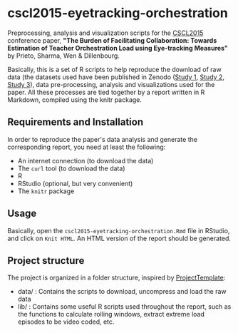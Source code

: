# cscl2015-eyetracking-orchestration
Preprocessing, analysis and visualization scripts for the [CSCL2015](http://isls.org/cscl2015/) conference paper, **"The Burden of Facilitating Collaboration: Towards Estimation of Teacher Orchestration Load using Eye-tracking Measures"** by Prieto, Sharma, Wen &amp; Dillenbourg.

Basically, this is a set of R scripts to help reproduce the download of raw data (the datasets used have been published in Zenodo ([Study 1](https://zenodo.org/record/16516), [Study 2](https://zenodo.org/record/16515), [Study 3](https://zenodo.org/record/16514)), data pre-processing, analysis and visualizations used for the paper. All these processes are tied together by a report written in R Markdown, compiled using the knitr package.

## Requirements and Installation

In order to reproduce the paper's data analysis and generate the corresponding report, you need at least the following:

* An internet connection (to download the data)
* The ```curl``` tool (to download the data)
* R
* RStudio (optional, but very convenient)
* The ```knitr``` package

## Usage

Basically, open the ```cscl2015-eyetracking-orchestration.Rmd``` file in RStudio, and click on ```Knit HTML```. An HTML version of the report should be generated.

## Project structure

The project is organized in a folder structure, inspired by [ProjectTemplate](http://projecttemplate.net/):

* data/ : Contains the scripts to download, uncompress and load the raw data
* lib/ : Contains some useful R scripts used throughout the report, such as the functions to calculate rolling windows, extract extreme load episodes to be video coded, etc.
